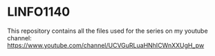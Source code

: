 # LINFO1140
This repository contains all the files used for the
series on my youtube channel: https://www.youtube.com/channel/UCVGuRLuaHNhICWnXXUgH_pw